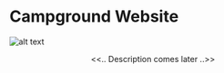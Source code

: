 
# Campground Website

![alt text](https://raw.githubusercontent.com/afern247/web_bootcamp/master/public/images/Showcase.png)

<p align="center">
<<.. Description comes later ..>>
</p>